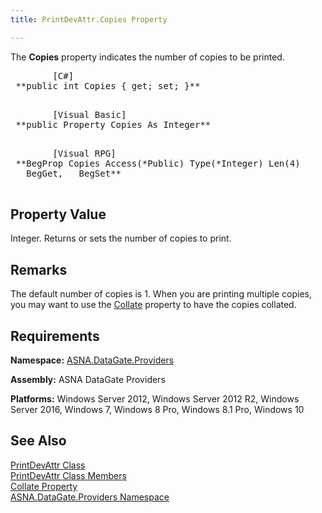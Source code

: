 ```yaml
---
title: PrintDevAttr.Copies Property

---
```


The **Copies** property indicates the number of copies to be printed.
<pre class="prettyprint">        <span class="lang">[C#]</span>
 **public int Copies { get; set; }** 
      </pre>
<pre class="prettyprint">        <span class="lang">[Visual Basic] </span>
 **public Property Copies As Integer** 
      </pre>
<pre class="prettyprint">        <span class="lang">[Visual RPG]</span>
 **BegProp Copies Access(*Public) Type(*Integer) Len(4)
   BegGet,   BegSet** 
      </pre>

## Property Value

Integer. Returns or sets the number of copies to print. 
## Remarks

The default number of copies is 1. When you are printing multiple copies, you may want to use the [Collate](print-dev-attr-class-collate-property.html) property to have the copies collated.
## Requirements

**Namespace:** [ ASNA.DataGate.Providers](datagate-providers-namespace.html) 

**Assembly:** ASNA DataGate Providers

**Platforms:** Windows Server 2012, Windows Server 2012 R2, Windows Server 2016, Windows 7, Windows 8 Pro, Windows 8.1 Pro, Windows 10
## See Also


[PrintDevAttr Class](print-dev-attr-class.html)
      <br />
[PrintDevAttr Class Members](print-dev-attr-members.html)
      <br />
[Collate Property](print-dev-attr-class-collate-property.html)
      <br />
[ASNA.DataGate.Providers Namespace](datagate-providers-namespace.html)

